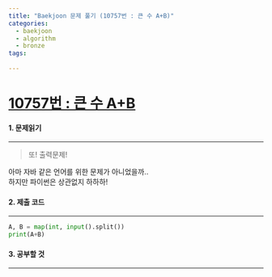 ```yaml
---
title: "Baekjoon 문제 풀기 (10757번 : 큰 수 A+B)"
categories:
  - baekjoon
  - algorithm
  - bronze
tags:
  
---
```



# [10757번 : 큰 수 A+B](https://www.acmicpc.net/problem/10757)

#### 1. 문제읽기
---

> 또! 출력문제!  

아마 자바 같은 언어를 위한 문제가 아니었을까..  
하지만 파이썬은 상관없지 하하하!  

#### 2. 제출 코드 
---

```python
A, B = map(int, input().split())
print(A+B)
```


#### 3. 공부할 것
---

